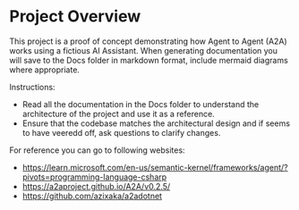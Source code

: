 # Project Overview

This project is a proof of concept demonstrating how Agent to Agent (A2A) works using a fictious AI Assistant. When
generating documentation you will save to the Docs folder in markdown format, include mermaid diagrams where appropriate. 

Instructions:
- Read all the documentation in the Docs folder to understand the architecture of the project and use it as a reference.
- Ensure that the codebase matches the architectural design and if seems to have veeredd off, ask questions to clarify changes.

For reference you can go to following websites:
* https://learn.microsoft.com/en-us/semantic-kernel/frameworks/agent/?pivots=programming-language-csharp
* https://a2aproject.github.io/A2A/v0.2.5/
* https://github.com/azixaka/a2adotnet



